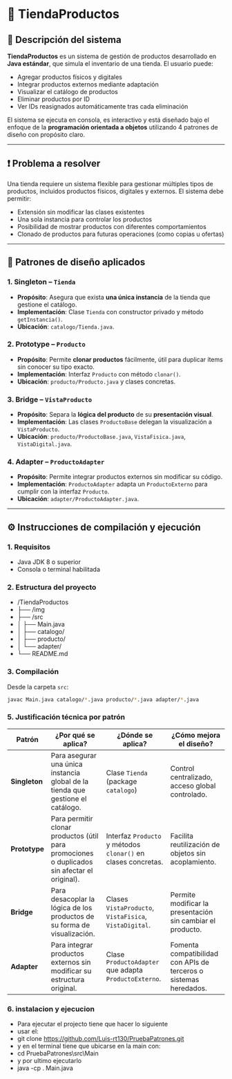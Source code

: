 # 🛒 TiendaProductos

## 📌 Descripción del sistema

**TiendaProductos** es un sistema de gestión de productos desarrollado en **Java estándar**, que simula el inventario de una tienda. El usuario puede:

- Agregar productos físicos y digitales
- Integrar productos externos mediante adaptación
- Visualizar el catálogo de productos
- Eliminar productos por ID
- Ver IDs reasignados automáticamente tras cada eliminación

El sistema se ejecuta en consola, es interactivo y está diseñado bajo el enfoque de la **programación orientada a objetos** utilizando 4 patrones de diseño con propósito claro.

---

## ❗ Problema a resolver

Una tienda requiere un sistema flexible para gestionar múltiples tipos de productos, incluidos productos físicos, digitales y externos. El sistema debe permitir:

- Extensión sin modificar las clases existentes
- Una sola instancia para controlar los productos
- Posibilidad de mostrar productos con diferentes comportamientos
- Clonado de productos para futuras operaciones (como copias u ofertas)

---

## 🧩 Patrones de diseño aplicados

### 1. Singleton – `Tienda`
- **Propósito**: Asegura que exista **una única instancia** de la tienda que gestione el catálogo.
- **Implementación**: Clase `Tienda` con constructor privado y método `getInstancia()`.
- **Ubicación**: `catalogo/Tienda.java`.

### 2. Prototype – `Producto`
- **Propósito**: Permite **clonar productos** fácilmente, útil para duplicar ítems sin conocer su tipo exacto.
- **Implementación**: Interfaz `Producto` con método `clonar()`.
- **Ubicación**: `producto/Producto.java` y clases concretas.

### 3. Bridge – `VistaProducto`
- **Propósito**: Separa la **lógica del producto** de su **presentación visual**.
- **Implementación**: Las clases `ProductoBase` delegan la visualización a `VistaProducto`.
- **Ubicación**: `producto/ProductoBase.java`, `VistaFisica.java`, `VistaDigital.java`.

### 4. Adapter – `ProductoAdapter`
- **Propósito**: Permite integrar productos externos sin modificar su código.
- **Implementación**: `ProductoAdapter` adapta un `ProductoExterno` para cumplir con la interfaz `Producto`.
- **Ubicación**: `adapter/ProductoAdapter.java`.

---

## ⚙️ Instrucciones de compilación y ejecución

### 1. Requisitos
- Java JDK 8 o superior
- Consola o terminal habilitada

### 2. Estructura del proyecto

- /TiendaProductos
- ├── /img
- ├── /src
- │ ├── Main.java
- │ ├── catalogo/
- │ ├── producto/
- │ └── adapter/
- └── README.md

### 3. Compilación

Desde la carpeta `src`:

```bash
javac Main.java catalogo/*.java producto/*.java adapter/*.java
```
### 5. Justificación técnica por patrón

| Patrón        | ¿Por qué se aplica?                                                                          | ¿Dónde se aplica?                                             | ¿Cómo mejora el diseño?                                           |
| ------------- | -------------------------------------------------------------------------------------------- | ------------------------------------------------------------- | ----------------------------------------------------------------- |
| **Singleton** | Para asegurar una única instancia global de la tienda que gestione el catálogo.              | Clase `Tienda` (package `catalogo`)                           | Control centralizado, acceso global controlado.                   |
| **Prototype** | Para permitir clonar productos (útil para promociones o duplicados sin afectar el original). | Interfaz `Producto` y métodos `clonar()` en clases concretas. | Facilita reutilización de objetos sin acoplamiento.               |
| **Bridge**    | Para desacoplar la lógica de los productos de su forma de visualización.                     | Clases `VistaProducto`, `VistaFisica`, `VistaDigital`.        | Permite modificar la presentación sin cambiar el producto.        |
| **Adapter**   | Para integrar productos externos sin modificar su estructura original.                       | Clase `ProductoAdapter` que adapta `ProductoExterno`.         | Fomenta compatibilidad con APIs de terceros o sistemas heredados. |

### 6. instalacion y ejecucion

- Para ejecutar el projecto tiene que hacer lo siguiente
- usar el:
- git clone https://github.com/Luis-rt130/PruebaPatrones.git
- y en el terminal tiene que ubicarse en la main con:
- cd PruebaPatrones\src\Main
- y por ultimo ejecutarlo 
- java -cp . Main.java
